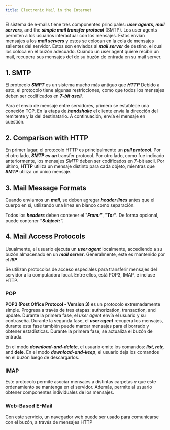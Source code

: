 ```yaml
---
title: Electronic Mail in the Internet
---
```


El sistema de e-mails tiene tres componentes principales: ***user agents, mail servers,*** and the ***simple mail transfer protocol*** (SMTP). Los user agents permiten a los usuarios interactuar con los mensajes. Estos envían mensajes a los ***mail servers*** y estos se colocan en la cola de mensajes salientes del servidor. Estos son enviados al ***mail server*** de destino, el cual los coloca en el buzón adecuado. Cuando un user agent quiere recibir un mail, recupera sus mensajes del de su buzón de entrada en su mail server.

## 1. SMTP

El protocolo ***SMPT*** es un sistema mucho más antiguo que ***HTTP*** Debido a esto, el protocolo tiene algunas restricciones, como que todos los mensajes deben ser codificados en ***7-bit ascii***.

Para el envío de mensaje entre servidores, primero se establece una conexión TCP. En la etapa de ***handshake*** el cliente envía la dirección del remitente y la del destinatario. A continuación, envía el mensaje en cuestión.

## 2. Comparison with HTTP

En primer lugar, el protocolo HTTP es principalmente un ***pull protocol***. Por el otro lado, ***SMTP es un*** transfer protocol. Por otro lado, como fue indicado anteriormente, los mensajes *SMTP* deben ser codificados en 7-bit ascii. Por último, **HTTP** utiliza un mensaje distinto para cada objeto, mientras que ***SMTP*** utiliza un único mensaje.

## 3. Mail Message Formats

Cuando enviamos un ***mail***, se deben agregar ***header lines*** antes que el cuerpo en sí, utilizando una línea en blanco como separación.

Todos los ***headers*** deben contener el "***From:"***, "***To:"***. De forma opcional, puede contener ***"Subject:".***

## 4. Mail Access Protocols

Usualmente, el usuario ejecuta un ***user agent*** localmente, accediendo a su buzón almacenado en un ***mail server***. Generalmente, este es mantenido por el ***ISP***.

Se utilizan protocolos de acceso especiales para transferir mensajes del servidor a la computadora local. Entre ellos, está POP3, IMAP, e incluse HTTP.

### POP

**POP3 (Post Office Protocol - Version 3)** es un protocolo extremadamente simple. Progresa a través de tres etapas: authorization, transaction, and update. Durante la primera fase, el *user agent* envía el usuario y su contraseña. Durante la segunda fase, el ***user agent*** recupera los mensajes, durante esta fase también puede marcar mensajes para el borrado y obtener estadísticas. Durante la primera fase, se actualiza el buzón de entrada.

En el modo ***download-and-delete***, el usuario emite los comandos: ***list, retr,*** and **dele**. En el modo ***download-and-keep***, el usuario deja los comandos en el buzón luego de descargarlos.

### IMAP

Este protocolo permite asociar mensajes a distintas carpetas y que este ordenamiento se mantenga en el servidor. Además, permite al usuario obtener componentes individuales de los mensajes.

### Web-Based E-Mail

Con este servicio, un navegador web puede ser usado para comunicarse con el buzón, a través de mensajes HTTP
